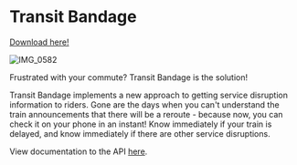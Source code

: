 # Transit Bandage
[Download here!](https://apps.apple.com/app/transit-bandage/id6461312160)

![IMG_0582](https://github.com/conradbooker/real-stats/assets/72096610/80a9f6fd-1561-463c-9226-458272c2cf81)

Frustrated with your commute? Transit Bandage is the solution!

Transit Bandage implements a new approach to getting service disruption information to riders. Gone are the days when you can't understand the train announcements that there will be a reroute - because now, you can check it on your phone in an instant! Know immediately if your train is delayed, and know immediately if there are other service disruptions.

View documentation to the API [here]([url](https://conradbooker.notion.site/Transit-Bandage-API-Documentation-f8650d3cb4bd4907b6957fec77418f3f)https://conradbooker.notion.site/Transit-Bandage-API-Documentation-f8650d3cb4bd4907b6957fec77418f3f).
